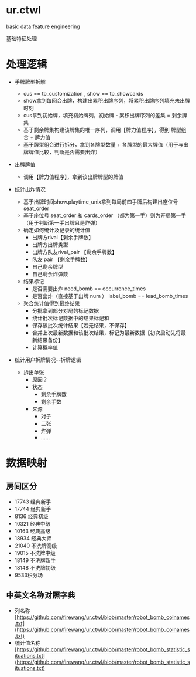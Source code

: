 # ur.ctwl
basic data feature engineering

基础特征处理

# 处理逻辑
* 手牌牌型拆解
    + cus == tb_customization , show == tb_showcards
    + show拿到每回合出牌，构建出累积出牌序列，将累积出牌序列填充未出牌时刻
    + cus拿到初始牌，填充初始牌列，初始牌 - 累积出牌序列的差集 = 剩余牌集 
    + 基于剩余牌集构建该牌集的唯一序列，调用【牌力值程序】，得到 牌型组合 + 牌力值
    + 基于牌型组合进行拆分，拿到各牌型数量 + 各牌型的最大牌值（用于与出牌牌值比较，判断是否需要出炸）
* 出牌牌值
    + 调用【牌力值程序】，拿到该出牌牌型的牌值

* 统计出炸情况
    +  基于出牌时间show.playtime_unix拿到每局前四手牌后构建出座位号 seat_order
    +  基于座位号 seat_order 和 cards_order （都为第一手）则为开局第一手（用于判断第一手出牌且是炸弹）
    +  确定如何统计及记录的统计值
        - 出牌方rival【剩余手牌数】
        - 出牌方出牌类型
        - 出牌方队友rival_pair 【剩余手牌数】
        - 队友 pair 【剩余手牌数】
        - 自己剩余牌型
        - 自己剩余炸弹数
    + 结果标记
        - 是否需要出炸 need_bomb == occurrence_times 
        - 是否出炸（直接基于出牌 num ） label_bomb == lead_bomb_times
    +  聚合统计值得到最终结果
        - 分批拿到部分对局的标记数据
        - 统计批次标记数据中的结果标记和
        - 保存该批次统计结果【若无结果，不保存】
        - 合并上次最新数据和该批次结果，标记为最新数据【初次启动先将最新结果备份】
        - 计算概率值
    
* 统计用户拆牌情况--拆牌逻辑
    + 拆出单张
        - 原因？
        - 状态
            - 剩余手牌数
            - 剩余手数
        - 来源
            - 对子
            - 三张
            - 炸弹
            - ……

# 数据映射
## 房间区分
- 17743  经典新手
- 17744  经典新手
- 8136  经典初级
- 10321  经典中级
- 10163  经典高级
- 18934  经典大师
- 21040 不洗牌高级
- 19015  不洗牌中级
- 18149  不洗牌新手
- 18148  不洗牌初级
- 9533积分场

## 中英文名称对照字典
+ 列名称[https://github.com/firewang/ur.ctwl/blob/master/robot_bomb_colnames.txt](https://github.com/firewang/ur.ctwl/blob/master/robot_bomb_colnames.txt)
+ 统计值名称[https://github.com/firewang/ur.ctwl/blob/master/robot_bomb_statistic_situations.txt](https://github.com/firewang/ur.ctwl/blob/master/robot_bomb_statistic_situations.txt)